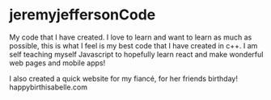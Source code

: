 # jeremyjeffersonCode

My code that I have created. I love to learn and want to learn as much as possible,
this is what I feel is my best code that I have created in c++.
I am self teaching myself Javascript to hopefully learn react and make wonderful web pages and mobile apps! 

I also created a quick website for my fiancé, for her friends birthday!
happybirthisabelle.com
